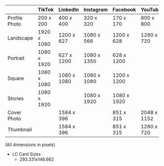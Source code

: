 |               | TikTok      | LinkedIn    | Instagram   | Facebook    | YouTube     |
| ------------- | ----------- | ----------- | ----------- | ----------- | ----------- |
| Profile Photo | 200 x 200   | 400 x 400   | 320 x 320   | 170 x 170   | 800 x 800   |
| Landscape     | 1920 x 1080 | 1200 x 627  | 1080 x 566  | 1200 x 628  | 1280 x 720  |
| Portrait      | 1080 x 1920 | 627 x 1200  | 1080 x 1350 | 628 x 1200  |
| Square        | 1080 x 1080 | 1080 x 1080 | 1080 x 1080 | 1200 x 1200 |
| Stories       | 1080 x 1920 |             | 1080 x 1920 | 1080 x 1920 |
| Cover Photo   |             | 1584 x 396  |             | 851 x 315   | 2048 x 1152 |
| Thumbnail     |             | 1584 x 396  |             | 851 x 315   | 1280 x 720  |

(All dimensions in pixels)

- LC Card Sizes
  - 293.331x146.662

